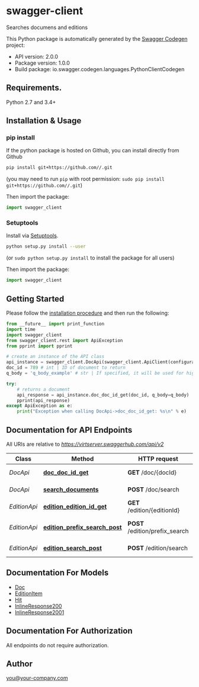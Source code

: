 # swagger-client
Searches documens and editions

This Python package is automatically generated by the [Swagger Codegen](https://github.com/swagger-api/swagger-codegen) project:

- API version: 2.0.0
- Package version: 1.0.0
- Build package: io.swagger.codegen.languages.PythonClientCodegen

## Requirements.

Python 2.7 and 3.4+

## Installation & Usage
### pip install

If the python package is hosted on Github, you can install directly from Github

```sh
pip install git+https://github.com//.git
```
(you may need to run `pip` with root permission: `sudo pip install git+https://github.com//.git`)

Then import the package:
```python
import swagger_client 
```

### Setuptools

Install via [Setuptools](http://pypi.python.org/pypi/setuptools).

```sh
python setup.py install --user
```
(or `sudo python setup.py install` to install the package for all users)

Then import the package:
```python
import swagger_client
```

## Getting Started

Please follow the [installation procedure](#installation--usage) and then run the following:

```python
from __future__ import print_function
import time
import swagger_client
from swagger_client.rest import ApiException
from pprint import pprint

# create an instance of the API class
api_instance = swagger_client.DocApi(swagger_client.ApiClient(configuration))
doc_id = 789 # int | ID of document to return
q_body = 'q_body_example' # str | If specified, it will be used for highlighting hits in the body. If missing, no highlighting will be done. (optional)

try:
    # returns a document
    api_response = api_instance.doc_doc_id_get(doc_id, q_body=q_body)
    pprint(api_response)
except ApiException as e:
    print("Exception when calling DocApi->doc_doc_id_get: %s\n" % e)

```

## Documentation for API Endpoints

All URIs are relative to *https://virtserver.swaggerhub.com/api/v2*

Class | Method | HTTP request | Description
------------ | ------------- | ------------- | -------------
*DocApi* | [**doc_doc_id_get**](docs/DocApi.md#doc_doc_id_get) | **GET** /doc/{docId} | returns a document
*DocApi* | [**search_documents**](docs/DocApi.md#search_documents) | **POST** /doc/search | searches documents
*EditionApi* | [**edition_edition_id_get**](docs/EditionApi.md#edition_edition_id_get) | **GET** /edition/{editionId} | returns edition
*EditionApi* | [**edition_prefix_search_post**](docs/EditionApi.md#edition_prefix_search_post) | **POST** /edition/prefix_search | searches editions by prefix
*EditionApi* | [**edition_search_post**](docs/EditionApi.md#edition_search_post) | **POST** /edition/search | searches editions


## Documentation For Models

 - [Doc](docs/Doc.md)
 - [EditionItem](docs/EditionItem.md)
 - [Hit](docs/Hit.md)
 - [InlineResponse200](docs/InlineResponse200.md)
 - [InlineResponse2001](docs/InlineResponse2001.md)


## Documentation For Authorization

 All endpoints do not require authorization.


## Author

you@your-company.com

